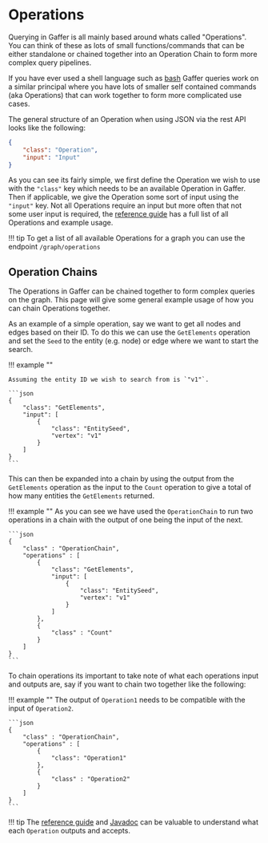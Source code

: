 # Operations

Querying in Gaffer is all mainly based around whats called "Operations". You can
think of these as lots of small functions/commands that can be either standalone
or chained together into an Operation Chain to form more complex query
pipelines.

If you have ever used a shell language such as
[bash](https://www.gnu.org/software/bash/) Gaffer queries work on a similar
principal where you have lots of smaller self contained commands (aka
Operations) that can work together to form more complicated use cases.

The general structure of an Operation when using JSON via the rest API looks
like the following:

```json
{
    "class": "Operation",
    "input": "Input"
}
```

As you can see its fairly simple, we first define the Operation we wish to use
with the `"class"` key which needs to be an available Operation in Gaffer. Then
if applicable, we give the Operation some sort of input using the `"input"` key.
Not all Operations require an input but more often that not some user input is
required, the [reference guide](../../../reference/operations-guide/core.md) has
a full list of all Operations and example usage.

!!! tip
    To get a list of all available Operations for a graph you can use the
    endpoint `/graph/operations`


## Operation Chains

The Operations in Gaffer can be chained together to form complex queries on the
graph. This page will give some general example usage of how you can chain
Operations together.

As an example of a simple operation, say we want to get all nodes and edges
based on their ID. To do this we can use the `GetElements` operation and set the
`Seed` to the entity (e.g. node) or edge where we want to start the search.

!!! example ""

    Assuming the entity ID we wish to search from is `"v1"`.

    ```json
    {
        "class": "GetElements",
        "input": [
            {
                "class": "EntitySeed",
                "vertex": "v1"
            }
        ]
    }
    ```

This can then be expanded into a chain by using the output from the
`GetElements` operation as the input to the `Count` operation to give a total of
how many entities the `GetElements` returned.

!!! example ""
    As you can see we have used the `OperationChain` to run two operations in a
    chain with the output of one being the input of the next.

    ```json
    {
        "class" : "OperationChain",
        "operations" : [
            {
                "class": "GetElements",
                "input": [
                    {
                        "class": "EntitySeed",
                        "vertex": "v1"
                    }
                ]
            },
            {
                "class" : "Count"
            }
        ]
    }
    ```

To chain operations its important to take note of what each operations input and
outputs are, say if you want to chain two together like the following:

!!! example ""
    The output of `Operation1` needs to be compatible with the input of
    `Operation2`.

    ```json
    {
        "class" : "OperationChain",
        "operations" : [
            {
                "class": "Operation1"
            },
            {
                "class" : "Operation2"
            }
        ]
    }
    ```

!!! tip
    The [reference guide](../../../reference/operations-guide/core.md) and
    [Javadoc](../../../reference/javadoc.md) can be valuable to understand what
    each `Operation` outputs and accepts.
